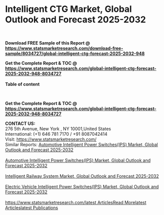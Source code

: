 <h1>Intelligent CTG Market, Global Outlook and Forecast 2025-2032</h1><br/><p><strong>Download FREE Sample of this Report @ <a href="https://www.statsmarketresearch.com/download-free-sample/8034727/global-intelligent-ctg-forecast-2025-2032-948">https://www.statsmarketresearch.com/download-free-sample/8034727/global-intelligent-ctg-forecast-2025-2032-948</a></strong></p><div><b>Get the Complete Report & TOC @ <a href="https://www.statsmarketresearch.com/global-intelligent-ctg-forecast-2025-2032-948-8034727">https://www.statsmarketresearch.com/global-intelligent-ctg-forecast-2025-2032-948-8034727</a></b></div><br><b>Table of content</b><p><br><div><b>Get the Complete Report & TOC @ <a href="https://www.statsmarketresearch.com/global-intelligent-ctg-forecast-2025-2032-948-8034727">https://www.statsmarketresearch.com/global-intelligent-ctg-forecast-2025-2032-948-8034727</a></b></div></p> <b>CONTACT US:</b><br>276 5th Avenue, New York , NY 10001,United States<br>International: (+1) 646 781 7170 / +91 8087042414<br>Visit: <a href="https://www.statsmarketresearch.com/">https://www.statsmarketresearch.com/</a><br>Similar Reports: <a href="https://www.statsmarketresearch.com/global-intelligent-ctg-forecast-2025-2032-948-8034727">Automotive Intelligent Power Switches(IPS) Market, Global Outlook and Forecast 2025-2032</a><br/><br/><a href="https://www.statsmarketresearch.com/global-intelligent-ctg-forecast-2025-2032-948-8034727">Automotive Intelligent Power Switches(IPS) Market, Global Outlook and Forecast 2025-2032</a><br/><br/><a href="https://www.statsmarketresearch.com/global-intelligent-ctg-forecast-2025-2032-948-8034727">Intelligent Railway System Market, Global Outlook and Forecast 2025-2032</a><br/><br/><a href="https://www.statsmarketresearch.com/global-intelligent-ctg-forecast-2025-2032-948-8034727">Electric Vehicle Intelligent Power Switches(IPS) Market, Global Outlook and Forecast 2025-2032</a><br/><br/><a href="https://gyeongbokgung.com">https://www.statsmarketresearch.com/</a><a href="https://hallyeomaritime.com">latest Articles</a><a href="https://jingwansa.com">Read More</a><a href=https://nguoiviet.jp/">latest Articles</a><a href="https://www.intelmarketresearch.com/">latest Publications</a>